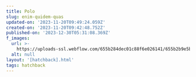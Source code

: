 ```yaml
---
title: Polo
slug: enim-quidem-quas
updated-on: '2023-11-20T09:49:24.059Z'
created-on: '2023-11-20T09:42:48.752Z'
published-on: '2023-12-30T05:31:08.369Z'
f_images:
  url: >-
    https://uploads-ssl.webflow.com/655b284dec01c88f6e026141/655b2b9e5bbbbb978357a96a_6.jpg
  alt: null
layout: '[hatchback].html'
tags: hatchback
---
```



